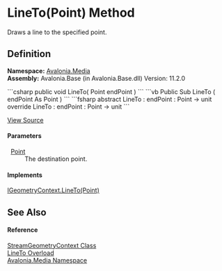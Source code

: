 # LineTo(Point) Method


Draws a line to the specified point.



## Definition
**Namespace:** <a href="N_Avalonia_Media">Avalonia.Media</a>  
**Assembly:** Avalonia.Base (in Avalonia.Base.dll) Version: 11.2.0

<Tabs groupId="api-code-preview">
<TabItem value="csharp" label="C#">
```csharp
public void LineTo(
	Point endPoint
)
```
</TabItem>
<TabItem value="vb" label="VB">
```vb
Public Sub LineTo ( 
	endPoint As Point
)
```
</TabItem>
<TabItem value="fsharp" label="F#">
```fsharp
abstract LineTo : 
        endPoint : Point -> unit 
override LineTo : 
        endPoint : Point -> unit 
```
</TabItem>
</Tabs>



<a href="https://github.com/AvaloniaUI/Avalonia/tree/master/src/Avalonia.Base/Media/StreamGeometryContext.cs#L87" title="View the source code">View Source</a>



#### Parameters
<dl><dt>  <a href="T_Avalonia_Point">Point</a></dt><dd>The destination point.</dd></dl>

#### Implements
<a href="M_Avalonia_Platform_IGeometryContext_LineTo">IGeometryContext.LineTo(Point)</a>  


## See Also


#### Reference
<a href="T_Avalonia_Media_StreamGeometryContext">StreamGeometryContext Class</a>  
<a href="Overload_Avalonia_Media_StreamGeometryContext_LineTo">LineTo Overload</a>  
<a href="N_Avalonia_Media">Avalonia.Media Namespace</a>  
